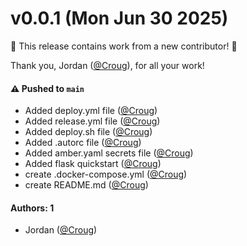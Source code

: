 # v0.0.1 (Mon Jun 30 2025)

:tada: This release contains work from a new contributor! :tada:

Thank you, Jordan ([@Croug](https://github.com/Croug)), for all your work!

#### ⚠️ Pushed to `main`

- Added deploy.yml file ([@Croug](https://github.com/Croug))
- Added release.yml file ([@Croug](https://github.com/Croug))
- Added deploy.sh file ([@Croug](https://github.com/Croug))
- Added .autorc file ([@Croug](https://github.com/Croug))
- Added amber.yaml secrets file ([@Croug](https://github.com/Croug))
- Added flask quickstart ([@Croug](https://github.com/Croug))
- create .docker-compose.yml ([@Croug](https://github.com/Croug))
- create README.md ([@Croug](https://github.com/Croug))

#### Authors: 1

- Jordan ([@Croug](https://github.com/Croug))
